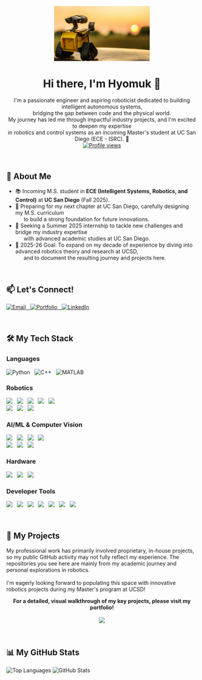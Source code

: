 <!--
**hyomuk-kim/Hyomuk-kim** is a ✨ _special_ ✨ repository because its `README.md` (this file) appears on your GitHub profile.

Here are some ideas to get you started:

- 🔭 I’m currently working on ...
- 🌱 I’m currently learning ...
- 👯 I’m looking to collaborate on ...
- 🤔 I’m looking for help with ...
- 💬 Ask me about ...
- 📫 How to reach me: ...
- 😄 Pronouns: ...
- ⚡ Fun fact: ...
-->

<p align="center">
  <img src="assets/robot_banner.jpg" alt="Robotics Banner" width="50%"/>
</p>

<h1 align="center">Hi there, I'm Hyomuk 👋</h1>
<p align="center">
  I'm a passionate engineer and aspiring roboticist dedicated to building intelligent autonomous systems, <br> bridging the gap between code and the physical world.
  <br />
  My journey has led me through impactful industry projects, and I'm excited to deepen my expertise <br> in robotics and control systems as an incoming Master's student at UC San Diego (ECE - ISRC). 🤖 <br>
  <a href="https://github.com/hyomuk-kim">
    <img src="https://komarev.com/ghpvc/?username=hyomuk-kim&label=Profile%20views&color=0e75b6&style=flat" alt="Profile views" />
  </a>
</p>

<br />

## 🔭 About Me
- 📚 Incoming M.S. student in **ECE (Intelligent Systems, Robotics, and Control)** at **UC San Diego** (Fall 2025).
- 🌱 Preparing for my next chapter at UC San Diego, carefully designing my M.S. curriculum <br>&emsp;&nbsp; to build a strong foundation for future innovations.
- 💼 Seeking a Summer 2025 internship to tackle new challenges and bridge my industry expertise <br>&emsp;&nbsp; with advanced academic studies at UC San Diego.
- 🥅 2025-26 Goal: To expand on my decade of experience by diving into advanced robotics theory and research at UCSD, <br>&emsp;&nbsp; and to document the resulting journey and projects here.

<br />

## 📫 Let's Connect!
<p align="left">
  <a href="mailto:hyomuk.kim@gmail.com">
    <img src="https://img.shields.io/badge/Email-D14836?style=for-the-badge&logo=gmail&logoColor=white" alt="Email"/>&nbsp;&nbsp;
  </a>
  <a href="https://hyomuk-kim.com" target="_blank">
    <img src="https://img.shields.io/badge/Portfolio-FCA826?style=for-the-badge&logo=About.me&logoColor=white" alt="Portfolio"/>&nbsp;&nbsp;
  </a>
  <a href="https://www.linkedin.com/in/hyomuk-kim" target="_blank">
    <img src="https://img.shields.io/badge/LinkedIn-0077B5?style=for-the-badge&logo=linkedin&logoColor=white" alt="LinkedIn"/>
  </a>
</p>

<br />

## 🛠️ My Tech Stack
<p align="left">

### Languages
  <img src="https://img.shields.io/badge/Python-FCD266?style=for-the-badge&logo=python&logoColor=white" alt="Python"/>&nbsp;&nbsp;
  <img src="https://img.shields.io/badge/C%2B%2B-00599C?style=for-the-badge&logo=c%2B%2B&logoColor=white" alt="C++"/>&nbsp;&nbsp;
  <img src="https://img.shields.io/badge/MATLAB-EA6413?style=for-the-badge&logo=mathworks&logoColor=white" alt="MATLAB"/>
  <br>

### Robotics
  <img src="https://img.shields.io/badge/ROS 2-22314E?style=for-the-badge&logo=ros&logoColor=white"/>&nbsp;&nbsp;
  <img src="https://img.shields.io/badge/ROS-22314E?style=for-the-badge&logo=ros&logoColor=white"/>&nbsp;&nbsp;
  <img src="https://img.shields.io/badge/Gazebo-15A4C3?style=for-the-badge&logo=gazebo&logoColor=white"/>&nbsp;&nbsp;
  <img src="https://img.shields.io/badge/Ceres_Solver-4285F4?style=for-the-badge&logo=&logoColor=white"/>&nbsp;&nbsp;
  <img src="https://img.shields.io/badge/Eigen-D00000?style=for-the-badge&logo=&logoColor=white"/><br>
  <img src="https://img.shields.io/badge/SLAM-gray?style=for-the-badge&logo=&logoColor=white"/>&nbsp;&nbsp;
  <img src="https://img.shields.io/badge/Localization-gray?style=for-the-badge&logo=&logoColor=white"/>&nbsp;&nbsp;
  <img src="https://img.shields.io/badge/Motion Planning-gray?style=for-the-badge&logo=&logoColor=white"/>
  <br>

### AI/ML & Computer Vision
  <img src="https://img.shields.io/badge/TensorFlow-FF6F00?style=for-the-badge&logo=tensorflow&logoColor=white"/>&nbsp;&nbsp;
  <img src="https://img.shields.io/badge/PyTorch-EE4C2C?style=for-the-badge&logo=pytorch&logoColor=white"/>&nbsp;&nbsp;
  <img src="https://img.shields.io/badge/OpenCV-5AE124?style=for-the-badge&logo=opencv&logoColor=white"/>&nbsp;&nbsp;
  <img src="https://img.shields.io/badge/scikit--learn-F7931E?style=for-the-badge&logo=scikitlearn&logoColor=white"/><br>
  <img src="https://img.shields.io/badge/3D Vision-gray?style=for-the-badge&logo=&logoColor=white"/>&nbsp;&nbsp;
  <img src="https://img.shields.io/badge/Sensor Fusion-gray?style=for-the-badge&logo=&logoColor=white"/>&nbsp;&nbsp;
  <img src="https://img.shields.io/badge/Generative Models-gray?style=for-the-badge&logo=&logoColor=white"/>
  <br>

### Hardware
  <img src="https://img.shields.io/badge/Sensor Integration-gray?style=for-the-badge&logo=&logoColor=white"/>&nbsp;&nbsp;
  <img src="https://img.shields.io/badge/System Validation-gray?style=for-the-badge&logo=&logoColor=white"/>&nbsp;&nbsp;
  <img src="https://img.shields.io/badge/CAD-E84C3D?style=for-the-badge&logo=autodesk&logoColor=white"/>
  <br>

### Developer Tools
  <img src="https://img.shields.io/badge/Linux-FCC624?style=for-the-badge&logo=linux&logoColor=black"/>&nbsp;&nbsp;
  <img src="https://img.shields.io/badge/Docker-2496ED?style=for-the-badge&logo=docker&logoColor=white"/>&nbsp;&nbsp;
  <img src="https://img.shields.io/badge/Git-F05032?style=for-the-badge&logo=git&logoColor=white"/>&nbsp;&nbsp;
  <img src="https://img.shields.io/badge/CMake-064F8C?style=for-the-badge&logo=cmake&logoColor=white"/>&nbsp;&nbsp;
  <img src="https://img.shields.io/badge/GDB-00758F?style=for-the-badge&logo=gnu&logoColor=white"/>&nbsp;&nbsp;
  <img src="https://img.shields.io/badge/Jira-0052CC?style=for-the-badge&logo=jira&logoColor=white"/>&nbsp;&nbsp;
  <img src="https://img.shields.io/badge/Confluence-172B4D?style=for-the-badge&logo=confluence&logoColor=white"/>

<br />

## 🚀 My Projects
<p>
My professional work has primarily involved proprietary, in-house projects, so my public GitHub activity may not fully reflect my experience. The repositories you see here are mainly from my academic journey and personal explorations in robotics. 
<br><br>
I'm eagerly looking forward to populating this space with innovative robotics projects during my Master's program at UCSD! 
</p>

<p align="center">
  <strong>For a detailed, visual walkthrough of my key projects, please visit my portfolio!</strong>
  <br/><br/>
  <a href="https://hyomuk-kim.com" target="_blank">
    <img src="https://img.shields.io/badge/Explore%20My%20Portfolio-4B8BBE?style=for-the-badge&logo=react&logoColor=white">
  </a>
</p>

<!--
### Featured Academic Projects

| Project Name | Description | Key Skills |
| :--- | :--- | :--- |
| **[Udacity Project 1: Particle Filter Kidnapped Vehicle]** | Implemented a particle filter in C++ to help a lost, simulated vehicle re-localize itself on a map. | `C++`, `Particle Filter`, `Localization` |
| **[Udacity Project 2: PID Controller]** | Developed a PID controller to maneuver a vehicle around a track in a simulator, tuning parameters for smooth navigation. | `C++`, `PID Control`, `Control Theory` |
| **[Udacity Project 3: ...]** | [프로젝트에 대한 간략한 설명] | `[핵심 기술 1]`, `[핵심 기술 2]` |
| **[Udacity Project 4: ...]** | [프로젝트에 대한 간략한 설명] | `[핵심 기술 1]`, `[핵심 기술 2]` |
| **[Udacity Project 5: ...]** | [프로젝트에 대한 간략한 설명] | `[핵심 기술 1]`, `[핵심 기술 2]` |
-->

<br />

## 📊 My GitHub Stats
<p align="left">
  <img src="https://github-readme-stats.vercel.app/api/top-langs/?username=hyomuk-kim&layout=compact&theme=radical" alt="Top Languages" />
  <img src="https://github-readme-stats.vercel.app/api?username=hyomuk-kim&show_icons=true&theme=radical&hide_rank=true&hide_title=true" alt="GitHub Stats" />
</p>
